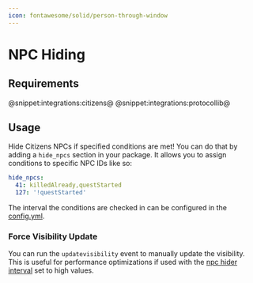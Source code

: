 ```yaml
---
icon: fontawesome/solid/person-through-window
---
```


# NPC Hiding

## Requirements
@snippet:integrations:citizens@
@snippet:integrations:protocollib@


## Usage
Hide Citizens NPCs if specified conditions are met!
You can do that by adding a `hide_npcs` section in your package. 
It allows you to assign conditions to specific NPC IDs like so:

```YAML
hide_npcs:
  41: killedAlready,questStarted
  127: '!questStarted'
```

The interval the conditions are checked in can be configured in the [config.yml](../../Configuration/Configuration.md#npc-hider-interval).

### Force Visibility Update
You can run the `updatevisibility` event to manually update the visibility. This is useful for performance optimizations
if used with the [npc hider interval](../../Configuration/Configuration.md#npc-hider-interval) set to high values.
